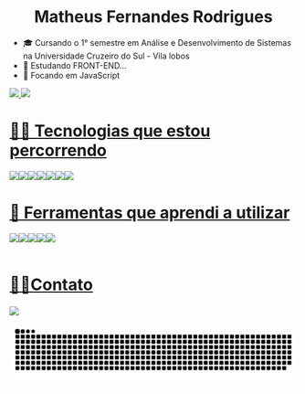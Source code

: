 <h1 align="center">Matheus Fernandes Rodrigues</h1>
<ul>
   <li>🎓 Cursando o 1° semestre em Análise e Desenvolvimento de Sistemas<br>na Universidade Cruzeiro do Sul - Vila lobos</li>
   <li>🔭 Estudando FRONT-END...</li>
   <li>🌱 Focando em JavaScript</li>
</ul>


<div>
  <a href="https://github.com/fernandeeess">
  <img height="150em" src="https://github-readme-stats.vercel.app/api?username=fernandeeess&show_icons=true&theme=shades-of-purple&include_all_commits=true&count_private=true"/>
  <img height="150em" src="https://github-readme-stats.vercel.app/api/top-langs/?username=fernandeeess&layout=compact&langs_count=7&theme=shades-of-purple"/>
</div>

  <h1>🏃‍♂️ Tecnologias que estou percorrendo</h1>
 
  
  <div style="display: inline_block">
<img align="left" src="https://img.shields.io/badge/HTML5-E34F26?style=for-the-badge&logo=html5&logoColor=white" >
     
<img align="left" src="https://img.shields.io/badge/CSS-239120?&style=for-the-badge&logo=css3&logoColor=white">
     
<img align="left" src="https://img.shields.io/badge/Bootstrap-563D7C?style=for-the-badge&logo=bootstrap&logoColor=white">

<img align="left" src="https://img.shields.io/badge/JavaScript-F7DF1E?style=for-the-badge&logo=javascript&logoColor=black">
       
<img align="left" src="https://img.shields.io/badge/PHP-777BB4?style=for-the-badge&logo=php&logoColor=black">
     
<img align="left" src="https://img.shields.io/badge/MySQL-02569B?style=for-the-badge&logo=mysql&logoColor=white">
    
<img align="left" src="https://img.shields.io/badge/Node.js-43853D?style=for-the-badge&logo=node.js&logoColor=white">
 

<br>
</div>
 
  
</div>

  <h1>🔧 Ferramentas que aprendi a utilizar</h1>

<img align="left" src="https://img.shields.io/badge/Microsoft_PowerPoint-B7472A?style=for-the-badge&logo=microsoft-powerpoint&logoColor=white">
<img align="left" src="https://img.shields.io/badge/Microsoft_Word-2B579A?style=for-the-badge&logo=microsoft-word&logoColor=white">
<img align="left" src="https://img.shields.io/badge/Notion-000000?style=for-the-badge&logo=notion&logoColor=white">
<img align="left" src="https://img.shields.io/badge/Trello-0052CC?style=for-the-badge&logo=trello&logoColor=white">
<img align="left" src="https://img.shields.io/badge/GitHub-100000?style=for-the-badge&logo=github&logoColor=white">
<br>
<br>

  
</div>
  
  
  
 
<div> 
  <h1>🤙📱Contato</h1>
 <a align="center" href="https://api.whatsapp.com/send?phone=5511970139925"> <img align="center" src="https://img.shields.io/badge/WhatsApp-25D366?style=for-the-badge&logo=whatsapp&logoColor=white"> </a>
  <div> 
  

 
  ![Snake animation](https://github.com/fernandeeess/fernandeeess/blob/output/github-contribution-grid-snake.svg)
 
</div>
</div>

